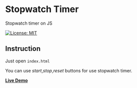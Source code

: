 # Stopwatch Timer
Stopwatch timer on JS

[![License: MIT](https://img.shields.io/badge/License-MIT-yellow.svg)](https://opensource.org/licenses/MIT)

## Instruction
Just open `index.html`

You can use *start*,*stop*,*reset* buttons for use stopwatch timer.

**[Live Demo](https://capwan.github.io/Stopwatch_timer/)**


